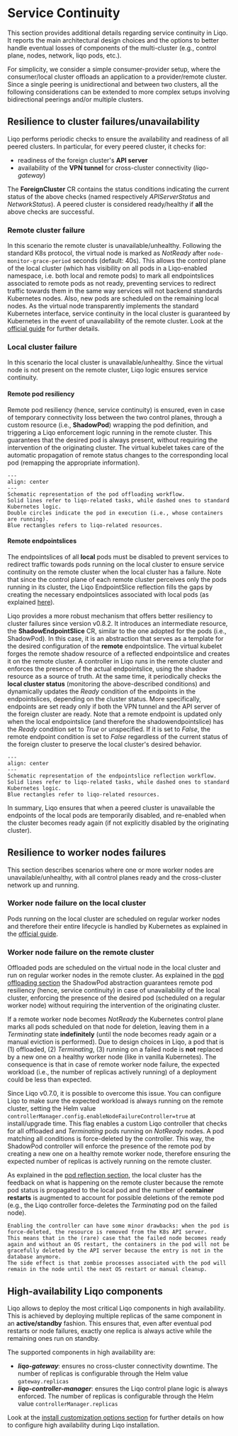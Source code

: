 # Service Continuity

This section provides additional details regarding service continuity in Liqo.
It reports the main architectural design choices and the options to better handle eventual losses of components of the multi-cluster (e.g., control plane, nodes, network, liqo pods, etc.).

For simplicity, we consider a simple consumer-provider setup, where the consumer/local cluster offloads an application to a provider/remote cluster.
Since a single peering is unidirectional and between two clusters, all the following considerations can be extended to more complex setups involving bidirectional peerings and/or multiple clusters.

## Resilience to cluster failures/unavailability

Liqo performs periodic checks to ensure the availability and readiness of all peered clusters.
In particular, for every peered cluster, it checks for:

- readiness of the foreign cluster's **API server**
- availability of the **VPN tunnel** for cross-cluster connectivity (*liqo-gateway*)

The **ForeignCluster** CR contains the status conditions indicating the current status of the above checks (named respectively *APIServerStatus* and *NetworkStatus*).
A peered cluster is considered ready/healthy if **all** the above checks are successful.

### Remote cluster failure

In this scenario the remote cluster is unavailable/unhealthy.
Following the standard K8s protocol, the virtual node is marked as *NotReady* after `node-monitor-grace-period` seconds (default: 40s).
This allows the control plane of the local cluster (which has visibility on all pods in a Liqo-enabled namespace, i.e. both local and remote pods) to mark all endpointslices associated to remote pods as not ready, preventing services to redirect traffic towards them in the same way services will not backend standards Kubernetes nodes.
Also, new pods are scheduled on the remaining local nodes.
As the virtual node transparently implements the standard Kubernetes interface, service continuity in the local cluster is guaranteed by Kubernetes in the event of unavailability of the remote cluster.
Look at the [official guide](https://kubernetes.io/docs/concepts/services-networking/endpoint-slices/#conditions) for further details.

### Local cluster failure

In this scenario the local cluster is unavailable/unhealthy.
Since the virtual node is not present on the remote cluster, Liqo logic ensures service continuity.

#### Remote pod resiliency

Remote pod resiliency (hence, service continuity) is ensured, even in case of temporary connectivity loss between the two control planes, through a custom resource (i.e., **ShadowPod**) wrapping the pod definition, and triggering a Liqo enforcement logic running in the remote cluster.
This guarantees that the desired pod is always present, without requiring the intervention of the originating cluster.
The virtual kubelet takes care of the automatic propagation of remote status changes to the corresponding local pod (remapping the appropriate information).

```{figure} /_static/images/usage/service-continuity/shadowpod.drawio.svg
---
align: center
---
Schematic representation of the pod offloading workflow. 
Solid lines refer to liqo-related tasks, while dashed ones to standard Kubernetes logic.
Double circles indicate the pod in execution (i.e., whose containers are running).
Blue rectangles refers to liqo-related resources.
```

#### Remote endpointslices

The endpointslices of all **local** pods must be disabled to prevent services to redirect traffic towards pods running on the local cluster to ensure service continuity on the remote cluster when the local cluster has a failure.
Note that since the control plane of each remote cluster perceives only the pods running in its cluster, the Liqo EndpointSlice reflection fills the gaps by creating the necessary endpointslices associated with local pods (as explained [here](UsageReflectionEndpointSlices)).

Liqo provides a more robust mechanism that offers better resiliency to cluster failures since version v0.8.2.
It introduces an intermediate resource, the **ShadowEndpointSlice** CR, similar to the one adopted for the pods (i.e., ShadowPod).
In this case, it is an abstraction that serves as a template for the desired configuration of the **remote** endpointslice.
The virtual kubelet forges the remote shadow resource of a reflected endpointslice and creates it on the remote cluster.
A controller in Liqo runs in the remote cluster and enforces the presence of the actual endpointslice, using the shadow resource as a source of truth.
At the same time, it periodically checks the **local cluster status** (monitoring the above-described conditions) and dynamically updates the *Ready* condition of the endpoints in the endpointslices, depending on the cluster status.
More specifically, endpoints are set ready only if both the VPN tunnel and the API server of the foreign cluster are ready.
Note that a remote endpoint is updated only when the local endpointslice (and therefore the shadowendpointslice) has the *Ready* condition set to *True* or unspecified.
If it is set to *False*, the remote endpoint condition is set to *False* regardless of the current status of the foreign cluster to preserve the local cluster's desired behavior.

```{figure} /_static/images/usage/service-continuity/shadoweps.drawio.svg
---
align: center
---
Schematic representation of the endpointslice reflection workflow. 
Solid lines refer to liqo-related tasks, while dashed ones to standard Kubernetes logic.
Blue rectangles refer to liqo-related resources.
```

In summary, Liqo ensures that when a peered cluster is unavailable the endpoints of the local pods are temporarily disabled, and re-enabled when the cluster becomes ready again (if not explicitly disabled by the originating cluster).

## Resilience to worker nodes failures

This section describes scenarios where one or more worker nodes are unavailable/unhealthy, with all control planes ready and the cross-cluster network up and running.

### Worker node failure on the local cluster

Pods running on the local cluster are scheduled on regular worker nodes and therefore their entire lifecycle is handled by Kubernetes as explained in the [official guide](https://kubernetes.io/docs/concepts/workloads/pods/pod-lifecycle/).

### Worker node failure on the remote cluster

Offloaded pods are scheduled on the virtual node in the local cluster and run on regular worker nodes in the remote cluster.
As explained in the [pod offloading section](FeaturePodOffloading) the ShadowPod abstraction guarantees remote pod resiliency (hence, service continuity) in case of unavailability of the local cluster, enforcing the presence of the desired pod (scheduled on a regular worker node) without requiring the intervention of the originating cluster.

If a remote worker node becomes *NotReady* the Kubernetes control plane marks all pods scheduled on that node for deletion, leaving them in a *Terminating* state **indefinitely** (until the node becomes ready again or a manual eviction is performed).
Due to design choices in Liqo, a pod that is (1) offloaded, (2) *Terminating*, (3) running on a failed node is **not** replaced by a new one on a healthy worker node (like in vanilla Kubernetes).
The consequence is that in case of remote worker node failure, the expected workload (i.e., the number of replicas actively running) of a deployment could be less than expected.

Since Liqo v0.7.0, it is possible to overcome this issue. You can configure Liqo to make sure the expected workload is always running on the remote cluster, setting the Helm value `controllerManager.config.enableNodeFailureController=true` at install/upgrade time.
This flag enables a custom Liqo controller that checks for all offloaded and *Terminating* pods running on *NotReady* nodes.
A pod matching all conditions is force-deleted by the controller.
This way, the ShadowPod controller will enforce the presence of the remote pod by creating a new one on a healthy remote worker node, therefore ensuring the expected number of replicas is actively running on the remote cluster.

As explained in the [pod reflection section](UsageReflectionPods), the local cluster has the feedback on what is happening on the remote cluster because the remote pod status is propagated to the local pod and the number of **container restarts** is augmented to account for possible deletions of the remote pod (e.g., the Liqo controller force-deletes the *Terminating* pod on the failed node).

```{warning}
Enabling the controller can have some minor drawbacks: when the pod is force-deleted, the resource is removed from the K8s API server.
This means that in the (rare) case that the failed node becomes ready again and without an OS restart, the containers in the pod will not be gracefully deleted by the API server because the entry is not in the database anymore.
The side effect is that zombie processes associated with the pod will remain in the node until the next OS restart or manual cleanup.
```

## High-availability Liqo components

Liqo allows to deploy the most critical Liqo components in high availability.
This is achieved by deploying multiple replicas of the same component in an **active/standby** fashion.
This ensures that, even after eventual pod restarts or node failures, exactly one replica is always active while the remaining ones run on standby.

The supported components in high availability are:

- ***liqo-gateway***: ensures no cross-cluster connectivity downtime. The number of replicas is configurable through the Helm value `gateway.replicas`
- ***liqo-controller-manager***: ensures the Liqo control plane logic is always enforced. The number of replicas is configurable through the Helm value `controllerManager.replicas`

Look at the [install customization options section](InstallCustomization) for further details on how to configure high availability during Liqo installation.
